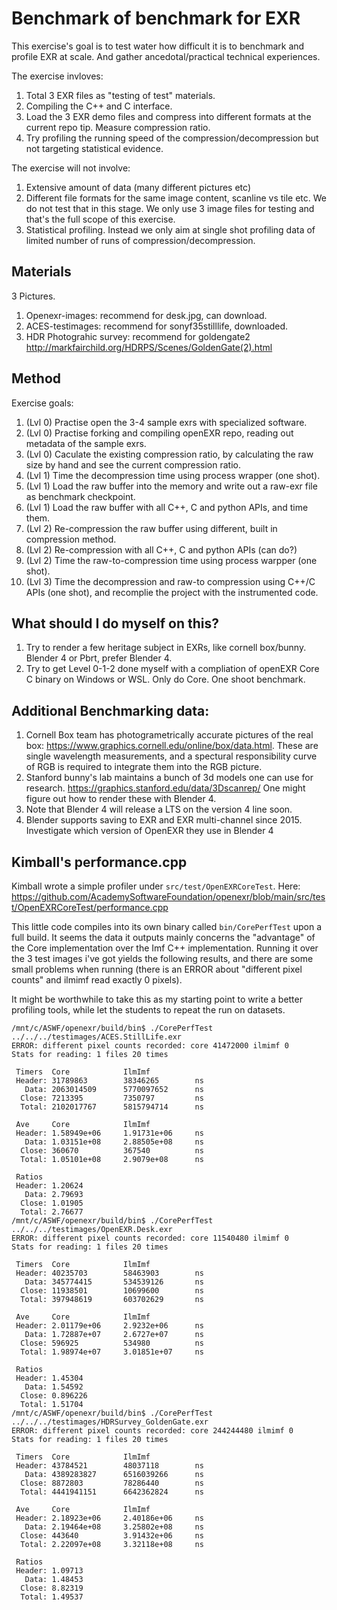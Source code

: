 # Benchmark of benchmark for EXR
This exercise's goal is to test water how difficult it is to benchmark and profile EXR at scale.
And gather ancedotal/practical technical experiences. 

The exercise invloves:
1. Total 3 EXR files as "testing of test" materials.
2. Compiling the C++ and C interface.
3. Load the 3 EXR demo files and compress into different formats at the current repo tip. Measure compression ratio.
4. Try profiling the running speed of the compression/decompression but not targeting statistical evidence.

The exercise will not involve:
1. Extensive amount of data (many different pictures etc)
2. Different file formats for the same image content, scanline vs tile etc. We do not test that in this stage. We only use 3 image files for testing and that's the full scope of this exercise.
3. Statistical profiling. Instead we only aim at single shot profiling data of limited number of runs of compression/decompression.

## Materials

3 Pictures.

1. Openexr-images: recommend for desk.jpg, can download.
2. ACES-testimages: recommend for sonyf35stilllife, downloaded.
3. HDR Photograhic survey: recommend for goldengate2 http://markfairchild.org/HDRPS/Scenes/GoldenGate(2).html

## Method

Exercise goals:

1. (Lvl 0) Practise open the 3-4 sample exrs with specialized software.
2. (Lvl 0) Practise forking and compiling openEXR repo, reading out metadata of the sample exrs.
3. (Lvl 0) Caculate the existing compression ratio, by calculating the raw size by hand and see the current compression ratio. 
4. (Lvl 1) Time the decompression time using process wrapper (one shot).
5. (Lvl 1) Load the raw buffer into the memory and write out a raw-exr file as benchmark checkpoint.
6. (Lvl 1) Load the raw buffer with all C++, C and python APIs, and time them.
7. (Lvl 2) Re-compression the raw buffer using different, built in compression method.
8. (Lvl 2) Re-compression with all C++, C and python APIs (can do?)
9. (Lvl 2) Time the raw-to-compression time using process warpper (one shot).
10. (Lvl 3) Time the decompression and raw-to compression using C++/C APIs (one shot), and recomplie the project with the instrumented code.

## What should I do myself on this?

1. Try to render a few heritage subject in EXRs, like cornell box/bunny. Blender 4 or Pbrt, prefer Blender 4.
2. Try to get Level 0-1-2 done myself with a compliation of openEXR Core C binary on Windows or WSL. Only do Core. One shoot benchmark.

## Additional Benchmarking data:

1. Cornell Box team has photogrametrically accurate pictures of the real box: https://www.graphics.cornell.edu/online/box/data.html. These are single wavelength measurements, and a spectural responsibility curve of RGB is required to integrate them into the RGB picture. 
2. Stanford bunny's lab maintains a bunch of 3d models one can use for research. https://graphics.stanford.edu/data/3Dscanrep/ One might figure out how to render these with Blender 4.
3. Note that Blender 4 will release a LTS on the version 4 line soon.
4. Blender supports saving to EXR and EXR multi-channel since 2015. Investigate which version of OpenEXR they use in Blender 4

## Kimball's performance.cpp
Kimball wrote a simple profiler under `src/test/OpenEXRCoreTest`.
Here: https://github.com/AcademySoftwareFoundation/openexr/blob/main/src/test/OpenEXRCoreTest/performance.cpp

This little code compiles into its own binary called `bin/CorePerfTest` upon a full build. 
It seems the data it outputs mainly concerns the "advantage" of the Core implementation over the Imf C++ implementation. 
Running it over the 3 test images i've got yields the following results, and there are some small problems when running (there is an ERROR about "different pixel counts" and ilmimf read exactly 0 pixels).

It might be worthwhile to take this as my starting point to write a better profiling tools, while let the students to repeat the run on datasets.

```
/mnt/c/ASWF/openexr/build/bin$ ./CorePerfTest ../../../testimages/ACES.StillLife.exr
ERROR: different pixel counts recorded: core 41472000 ilmimf 0
Stats for reading: 1 files 20 times

 Timers  Core            IlmImf
 Header: 31789863        38346265        ns
   Data: 2063014509      5770097652      ns
  Close: 7213395         7350797         ns
  Total: 2102017767      5815794714      ns

 Ave     Core            IlmImf
 Header: 1.58949e+06     1.91731e+06     ns
   Data: 1.03151e+08     2.88505e+08     ns
  Close: 360670          367540          ns
  Total: 1.05101e+08     2.9079e+08      ns

 Ratios
 Header: 1.20624
   Data: 2.79693
  Close: 1.01905
  Total: 2.76677
/mnt/c/ASWF/openexr/build/bin$ ./CorePerfTest ../../../testimages/OpenEXR.Desk.exr
ERROR: different pixel counts recorded: core 11540480 ilmimf 0
Stats for reading: 1 files 20 times

 Timers  Core            IlmImf
 Header: 40235703        58463903        ns
   Data: 345774415       534539126       ns
  Close: 11938501        10699600        ns
  Total: 397948619       603702629       ns

 Ave     Core            IlmImf
 Header: 2.01179e+06     2.9232e+06      ns
   Data: 1.72887e+07     2.6727e+07      ns
  Close: 596925          534980          ns
  Total: 1.98974e+07     3.01851e+07     ns

 Ratios
 Header: 1.45304
   Data: 1.54592
  Close: 0.896226
  Total: 1.51704
/mnt/c/ASWF/openexr/build/bin$ ./CorePerfTest ../../../testimages/HDRSurvey_GoldenGate.exr
ERROR: different pixel counts recorded: core 244244480 ilmimf 0
Stats for reading: 1 files 20 times

 Timers  Core            IlmImf
 Header: 43784521        48037118        ns
   Data: 4389283827      6516039266      ns
  Close: 8872803         78286440        ns
  Total: 4441941151      6642362824      ns

 Ave     Core            IlmImf
 Header: 2.18923e+06     2.40186e+06     ns
   Data: 2.19464e+08     3.25802e+08     ns
  Close: 443640          3.91432e+06     ns
  Total: 2.22097e+08     3.32118e+08     ns

 Ratios
 Header: 1.09713
   Data: 1.48453
  Close: 8.82319
  Total: 1.49537
```
